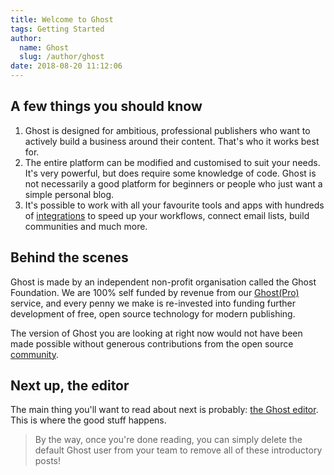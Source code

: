 ```yaml
---
title: Welcome to Ghost
tags: Getting Started
author:
  name: Ghost
  slug: /author/ghost
date: 2018-08-20 11:12:06
---
```


<h2 id="a-few-things-you-should-know"><strong>A few things you should know</strong></h2><ol><li>Ghost is designed for ambitious, professional publishers who want to actively build a business around their content. That's who it works best for. </li><li>The entire platform can be modified and customised to suit your needs. It's very powerful, but does require some knowledge of code. Ghost is not necessarily a good platform for beginners or people who just want a simple personal blog. </li><li>It's possible to work with all your favourite tools and apps with hundreds of <a href="https://ghost.org/integrations/">integrations</a> to speed up your workflows, connect email lists, build communities and much more.</li></ol><h2 id="behind-the-scenes">Behind the scenes</h2><p>Ghost is made by an independent non-profit organisation called the Ghost Foundation. We are 100% self funded by revenue from our <a href="https://ghost.org/pricing">Ghost(Pro)</a> service, and every penny we make is re-invested into funding further development of free, open source technology for modern publishing.</p><p>The version of Ghost you are looking at right now would not have been made possible without generous contributions from the open source <a href="https://github.com/TryGhost">community</a>.</p><h2 id="next-up-the-editor">Next up, the editor</h2><p>The main thing you'll want to read about next is probably: <a href="https://demo.ghost.io/the-editor/">the Ghost editor</a>. This is where the good stuff happens.</p><blockquote>By the way, once you're done reading, you can simply delete the default Ghost user from your team to remove all of these introductory posts! </blockquote>